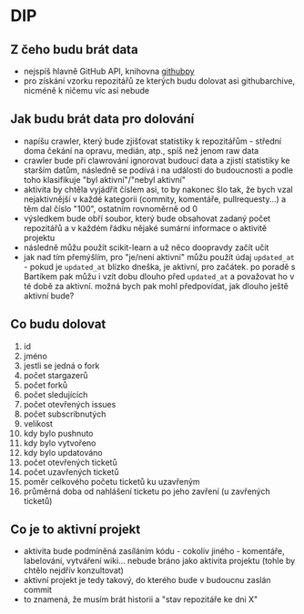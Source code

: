 # DIP

## Z čeho budu brát data

- nejspíš hlavně GitHub API, knihovna [githubpy](https://github.com/michaelliao/githubpy)
- pro získání vzorku repozitářů ze kterých budu dolovat asi githubarchive, nicméně k ničemu víc asi nebude

## Jak budu brát data pro dolování

- napíšu crawler, který bude zjišťovat statistiky k repozitářům - střední doma čekání na opravu, medián, atp., spíš než jenom raw data
- crawler bude při clawrování ignorovat budoucí data a zjistí statistiky ke starším datům, následně se podívá i na události do budoucnosti a podle toho klasifikuje "byl aktivní"/"nebyl aktivní"
- aktivita by chtěla vyjádřit číslem asi, to by nakonec šlo tak, že bych vzal nejaktivnější v každé kategorii (commity, komentáře, pullrequesty...) a těm dal číslo "100", ostatním rovnoměrně od 0
- výsledkem bude obří soubor, který bude obsahovat zadaný počet repozitářů a v každém řádku nějaké sumární informace o aktivitě projektu
- následně můžu použít scikit-learn a už něco doopravdy začít učit
- jak nad tím přemýšlím, pro "je/není aktivní" můžu použít údaj `updated_at` - pokud je `updated_at` blízko dneška, je aktivní, pro začátek. po poradě s Bartíkem pak můžu i vzít dobu dlouho před `updated_at` a považovat ho v té době za aktivní. možná bych pak mohl předpovídat, jak dlouho ještě aktivní bude?

## Co budu dolovat

1. id
2. jméno
3. jestli se jedná o fork
4. počet stargazerů
5. počet forků
6. počet sledujících
7. počet otevřených issues
8. počet subscribnutých
9. velikost
10. kdy bylo pushnuto
11. kdy bylo vytvořeno
12. kdy bylo updatováno
13. počet otevřených ticketů
14. počet uzavřených ticketů
15. poměr celkového početu ticketů ku uzavřeným
16. průměrná doba od nahlášení ticketu po jeho zavření (u zavřených ticketů)

## Co je to aktivní projekt

- aktivita bude podmíněná zasíláním kódu - cokoliv jiného - komentáře, labelování, vytváření wiki... nebude bráno jako aktivita projektu (tohle by chtělo nejdřív konzultovat)
- aktivní projekt je tedy takový, do kterého bude v budoucnu zaslán commit
- to znamená, že musím brát historii a "stav repozitáře ke dni X"